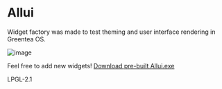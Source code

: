 # Allui

Widget factory was made to test theming and user interface rendering in Greentea OS.

![image](https://user-images.githubusercontent.com/3642643/35196951-f844a14a-fee9-11e7-97b5-681f849f6973.png)

Feel free to add new widgets! [Download pre-built Allui.exe](https://github.com/PeyTy/Allui/releases)

LPGL-2.1
